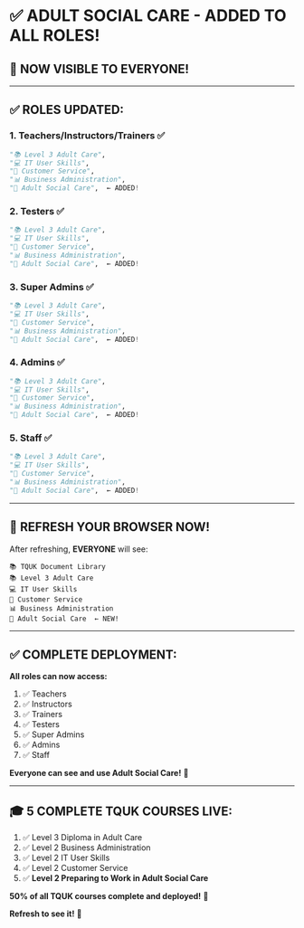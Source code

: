 # ✅ ADULT SOCIAL CARE - ADDED TO ALL ROLES!

## 🎉 **NOW VISIBLE TO EVERYONE!**

---

## ✅ **ROLES UPDATED:**

### **1. Teachers/Instructors/Trainers ✅**
```python
"📚 Level 3 Adult Care",
"💻 IT User Skills",
"🤝 Customer Service",
"📊 Business Administration",
"🏥 Adult Social Care",  ← ADDED!
```

### **2. Testers ✅**
```python
"📚 Level 3 Adult Care",
"💻 IT User Skills",
"🤝 Customer Service",
"📊 Business Administration",
"🏥 Adult Social Care",  ← ADDED!
```

### **3. Super Admins ✅**
```python
"📚 Level 3 Adult Care",
"💻 IT User Skills",
"🤝 Customer Service",
"📊 Business Administration",
"🏥 Adult Social Care",  ← ADDED!
```

### **4. Admins ✅**
```python
"📚 Level 3 Adult Care",
"💻 IT User Skills",
"🤝 Customer Service",
"📊 Business Administration",
"🏥 Adult Social Care",  ← ADDED!
```

### **5. Staff ✅**
```python
"📚 Level 3 Adult Care",
"💻 IT User Skills",
"🤝 Customer Service",
"📊 Business Administration",
"🏥 Adult Social Care",  ← ADDED!
```

---

## 🔄 **REFRESH YOUR BROWSER NOW!**

After refreshing, **EVERYONE** will see:

```
📚 TQUK Document Library
📚 Level 3 Adult Care
💻 IT User Skills
🤝 Customer Service
📊 Business Administration
🏥 Adult Social Care  ← NEW!
```

---

## ✅ **COMPLETE DEPLOYMENT:**

**All roles can now access:**
1. ✅ Teachers
2. ✅ Instructors
3. ✅ Trainers
4. ✅ Testers
5. ✅ Super Admins
6. ✅ Admins
7. ✅ Staff

**Everyone can see and use Adult Social Care!** 🎉

---

## 🎓 **5 COMPLETE TQUK COURSES LIVE:**

1. ✅ Level 3 Diploma in Adult Care
2. ✅ Level 2 Business Administration
3. ✅ Level 2 IT User Skills
4. ✅ Level 2 Customer Service
5. ✅ **Level 2 Preparing to Work in Adult Social Care**

**50% of all TQUK courses complete and deployed!** 🚀

**Refresh to see it!** 🎉
